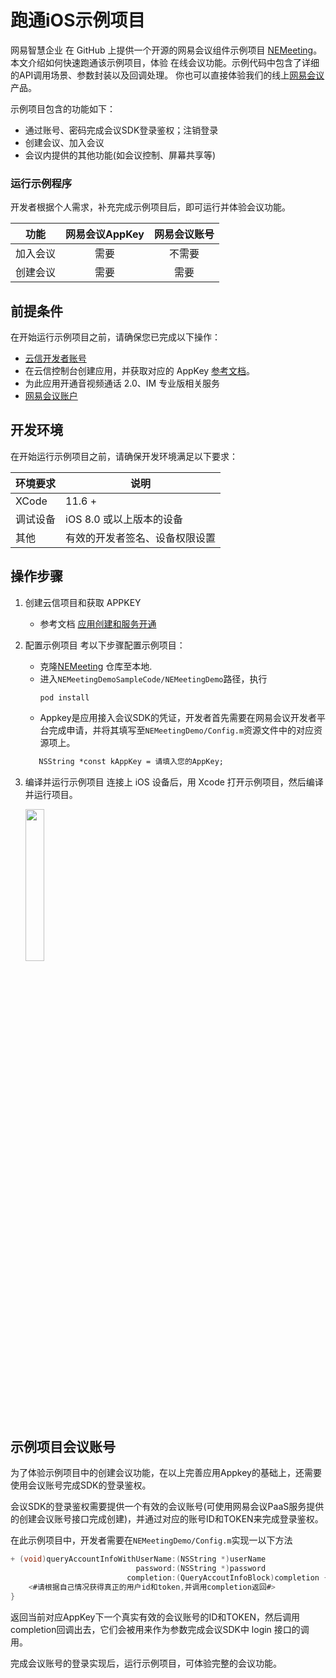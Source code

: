 # 跑通iOS示例项目


网易智慧企业 在 GitHub 上提供一个开源的网易会议组件示例项目 [NEMeeting](https://github.com/netease-kit/NEMeeting/tree/main/SampleCode/iOS)。本文介绍如何快速跑通该示例项目，体验 在线会议功能。示例代码中包含了详细的API调用场景、参数封装以及回调处理。 你也可以直接体验我们的线上[网易会议](https://meeting.163.com/)产品。

示例项目包含的功能如下：

- 通过账号、密码完成会议SDK登录鉴权；注销登录
- 创建会议、加入会议
- 会议内提供的其他功能(如会议控制、屏幕共享等)

### 运行示例程序

开发者根据个人需求，补充完成示例项目后，即可运行并体验会议功能。

|   功能   | 网易会议AppKey | 网易会议账号 |
| :------: | :------------: | :----------: |
| 加入会议 |      需要      |    不需要    |
| 创建会议 |      需要      |     需要     |

##  前提条件

在开始运行示例项目之前，请确保您已完成以下操作：

  - [云信开发者账号](https://id.163yun.com/register?h=media&t=media&from=nim&clueFrom=nim)
  - 在云信控制台创建应用，并获取对应的 AppKey  [参考文档](../../../云信控制平台/应用创建和服务开通.md)。
  - 为此应用开通音视频通话 2.0、IM 专业版相关服务
  - [网易会议账户](##示例项目会议账号)

## 开发环境

在开始运行示例项目之前，请确保开发环境满足以下要求：

| 环境要求 | 说明                                                         |
| -------- | ------------------------------------------------------------ |
| XCode    | 11.6 +                                                       |
| 调试设备 | iOS 8.0 或以上版本的设备                                     |
|  其他     |有效的开发者签名、设备权限设置   |

## 操作步骤

1. 创建云信项目和获取 APPKEY

   - 参考文档 [应用创建和服务开通](../../../云信控制平台/应用创建和服务开通.md)

2. 配置示例项目
   考以下步骤配置示例项目：

     - 克隆[NEMeeting](https://github.com/netease-kit/NEMeeting/tree/main/SampleCode/iOS) 仓库至本地.
     - 进入`NEMeetingDemoSampleCode/NEMeetingDemo`路径，执行
       ```
       pod install
       ```
     - Appkey是应用接入会议SDK的凭证，开发者首先需要在网易会议开发者平台完成申请，并将其填写至`NEMeetingDemo/Config.m`资源文件中的对应资源项上。
      ```xml
         NSString *const kAppKey = 请填入您的AppKey;
      ```

3. 编译并运行示例项目
     连接上 iOS 设备后，用 Xcode 打开示例项目，然后编译并运行项目。

     <image width="25%" src="../images/demo_meeting_main_page.png">


## 示例项目会议账号

为了体验示例项目中的创建会议功能，在以上完善应用Appkey的基础上，还需要使用会议账号完成SDK的登录鉴权。

会议SDK的登录鉴权需要提供一个有效的会议账号(可使用网易会议PaaS服务提供的创建会议账号接口完成创建)，并通过对应的账号ID和TOKEN来完成登录鉴权。

在此示例项目中，开发者需要在`NEMeetingDemo/Config.m`实现一以下方法

```objective-c
+ (void)queryAccountInfoWithUserName:(NSString *)userName
                            password:(NSString *)password
                          completion:(QueryAccoutInfoBlock)completion {
    <#请根据自己情况获得真正的用户id和token,并调用completion返回#>
}
```

返回当前对应AppKey下一个真实有效的会议账号的ID和TOKEN，然后调用completion回调出去，它们会被用来作为参数完成会议SDK中 login 接口的调用。

完成会议账号的登录实现后，运行示例项目，可体验完整的会议功能。
